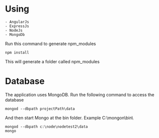 # Using

    - AngularJs
    - ExpressJs
    - NodeJs
    - MongoDb

Run this command to generate npm_modules

    npm install

This will generate a folder called npm_modules

# Database

The application uses MongoDB. Run the following command to access the database

    mongod --dbpath projectPath\data

And then start Mongo at the bin folder. Example C:\mongon\bin\

    mongod --dbpath c:\node\nodetest2\data
    mongo
